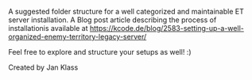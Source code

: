 A suggested folder structure for a well categorized and maintainable
ET server installation. A Blog post article describing the process
of installationis available at
https://kcode.de/blog/2583-setting-up-a-well-organized-enemy-territory-legacy-server/

Feel free to explore and structure your setups as well! :)

Created by Jan Klass

